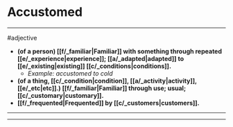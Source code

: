 # Accustomed
---
#adjective
- **(of a person) [[f/_familiar|Familiar]] with something through repeated [[e/_experience|experience]]; [[a/_adapted|adapted]] to [[e/_existing|existing]] [[c/_conditions|conditions]].**
	- _Example: accustomed to cold_
- **(of a thing, [[c/_condition|condition]], [[a/_activity|activity]], [[e/_etc|etc]].) [[f/_familiar|Familiar]] through use; usual; [[c/_customary|customary]].**
- **[[f/_frequented|Frequented]] by [[c/_customers|customers]].**
---
---
